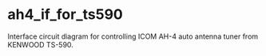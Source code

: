 # ah4_if_for_ts590
Interface circuit diagram for controlling ICOM AH-4 auto antenna tuner from KENWOOD TS-590.
